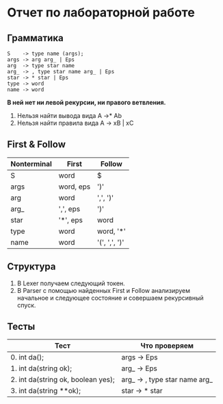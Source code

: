 # Отчет по лабораторной работе

## Грамматика

```
S    -> type name (args);
args -> arg arg_ | Eps
arg  -> type star name
arg_ -> , type star name arg_ | Eps
star -> * star | Eps
type -> word
name -> word
```

**В ней нет ни левой рекурсии, ни правого ветвления.**

1. Нельзя найти вывода вида A ->* Ab
2. Нельзя найти правила вида A -> xB | xC

## First & Follow

| Nonterminal |     First    |      Follow      | 
| ----------- | ------------ | -----------------|
| S           |     word     |         $        |
| args        |   word, eps  |        ')'       |
| arg         |     word     |     ',', ')'     |
| arg_        |   ',', eps   |        ')'       |
| star        |   '*', eps   |       word       |
| type        |     word     |     word, '*'    |
| name        |     word     |   '(', ',', ')'  |

## Структура

1. В Lexer получаем следующий токен.
2. В Parser с помощью найденных First и Follow анализируем начальное и следующее состояние и совершаем рекурсивный спуск.

## Тесты

|      Тест                        |    Что проверяем        
|----------------------------------|------------------------------
|0. int da();                      |args -> Eps
|1. int da(string ok);             |arg_ -> Eps
|2. int da(string ok, boolean yes);|arg_ -> , type star name arg_
|3. int da(string **ok);           |star -> * star 
